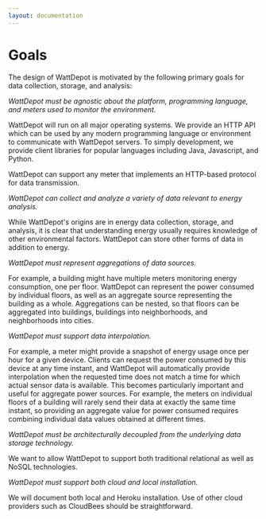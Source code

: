 ```yaml
---
layout: documentation
---
```

# Goals

The design of WattDepot is motivated by the following primary goals for data collection, storage, and analysis:

*WattDepot must be agnostic about the platform, programming language, and meters used to monitor the environment.*

WattDepot will run on all major operating systems. We provide an HTTP API which can be used by any modern programming language or environment to communicate with WattDepot servers. To simply development, we provide client libraries for popular languages including Java, Javascript, and Python.  

WattDepot can support any meter that implements an HTTP-based protocol for data transmission.

*WattDepot can collect and analyze a variety of data relevant to energy analysis.*

While WattDepot's origins are in energy data collection, storage, and analysis, it is clear that understanding energy usually requires knowledge of other environmental factors. WattDepot can store other forms of data in addition to energy. 

*WattDepot must represent aggregations of data sources.*

For example, a building might have multiple meters monitoring energy consumption, one per floor. WattDepot can represent the power consumed by individual floors, as well as an aggregate source representing the building as a whole. Aggregations can be nested, so that floors can be aggregated into buildings, buildings into neighborhoods, and neighborhoods into cities.

*WattDepot must support data interpolation.*

For example, a meter might provide a snapshot of energy usage once per hour for a given device. Clients can request the power consumed by this device at any time instant, and WattDepot will automatically provide interpolation when the requested time does not match a time for which actual sensor data is available. This becomes particularly important and useful for aggregate power sources. For example, the meters on individual floors of a building will rarely send their data at exactly the same time instant, so providing an aggregate value for power consumed requires combining individual data values obtained at different times.

*WattDepot must be architecturally decoupled from the underlying data storage technology.*

We want to allow WattDepot to support both traditional relational as well as NoSQL technologies.

*WattDepot must support both cloud and local installation.*

We will document both local and Heroku installation.  Use of other cloud providers such as CloudBees should be straightforward. 
